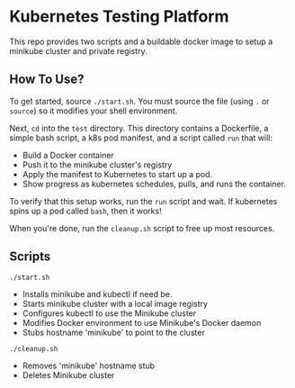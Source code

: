 # Kubernetes Testing Platform

This repo provides two scripts and a buildable docker image to setup a minikube cluster and private registry.

## How To Use?

To get started, source `./start.sh`. You must source the file (using `.` or `source`) so it modifies your shell
environment.

Next, `cd` into the `test` directory. This directory contains a Dockerfile, a simple bash script, a k8s pod manifest,
and a script called `run` that will:
* Build a Docker container
* Push it to the minikube cluster's registry
* Apply the manifest to Kubernetes to start up a pod.
* Show progress as kubernetes schedules, pulls, and runs the container.

To verify that this setup works, run the `run` script and wait. If kubernetes spins up a pod called `bash`, then it
works!

When you're done, run the `cleanup.sh` script to free up most resources. 

## Scripts

`./start.sh`

* Installs minikube and kubectl if need be.
* Starts minikube cluster with a local image registry
* Configures kubectl to use the Minikube cluster
* Modifies Docker environment to use Minikube's Docker daemon
* Stubs hostname 'minikube' to point to the cluster

`./cleanup.sh`

* Removes 'minikube' hostname stub
* Deletes Minikube cluster
